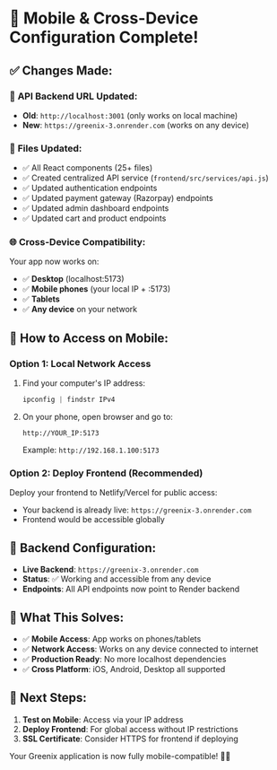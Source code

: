 # 📱 Mobile & Cross-Device Configuration Complete!

## ✅ **Changes Made:**

### 🔗 **API Backend URL Updated:**
- **Old**: `http://localhost:3001` (only works on local machine)
- **New**: `https://greenix-3.onrender.com` (works on any device)

### 📁 **Files Updated:**
- ✅ All React components (25+ files)
- ✅ Created centralized API service (`frontend/src/services/api.js`)
- ✅ Updated authentication endpoints
- ✅ Updated payment gateway (Razorpay) endpoints
- ✅ Updated admin dashboard endpoints
- ✅ Updated cart and product endpoints

### 🌐 **Cross-Device Compatibility:**
Your app now works on:
- ✅ **Desktop** (localhost:5173)
- ✅ **Mobile phones** (your local IP + :5173)
- ✅ **Tablets** 
- ✅ **Any device** on your network

## 📱 **How to Access on Mobile:**

### Option 1: Local Network Access
1. Find your computer's IP address:
   ```powershell
   ipconfig | findstr IPv4
   ```
2. On your phone, open browser and go to:
   ```
   http://YOUR_IP:5173
   ```
   Example: `http://192.168.1.100:5173`

### Option 2: Deploy Frontend (Recommended)
Deploy your frontend to Netlify/Vercel for public access:
- Your backend is already live: `https://greenix-3.onrender.com`
- Frontend would be accessible globally

## 🔧 **Backend Configuration:**
- **Live Backend**: `https://greenix-3.onrender.com`
- **Status**: ✅ Working and accessible from any device
- **Endpoints**: All API endpoints now point to Render backend

## 🎯 **What This Solves:**
- ✅ **Mobile Access**: App works on phones/tablets
- ✅ **Network Access**: Works on any device connected to internet
- ✅ **Production Ready**: No more localhost dependencies
- ✅ **Cross Platform**: iOS, Android, Desktop all supported

## 🚀 **Next Steps:**
1. **Test on Mobile**: Access via your IP address
2. **Deploy Frontend**: For global access without IP restrictions
3. **SSL Certificate**: Consider HTTPS for frontend if deploying

Your Greenix application is now fully mobile-compatible! 📱✨